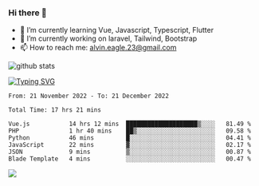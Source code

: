 ### Hi there 👋
- 🌱 I’m currently learning Vue, Javascript, Typescript, Flutter
- 🔭 I’m currently working on laravel, Tailwind, Bootstrap
- 📫 How to reach me: alvin.eagle.23@gmail.com



![github stats](https://github-readme-stats.vercel.app/api?username=alvnfaiz&show_icons=true)


[![Typing SVG](http://readme-typing-svg.herokuapp.com?font=Montserrat&color=%2336BCF7&duration=4000&center=true&lines=Alvin+Faiz;Fullstack+Developer;PHP%2C+Java%2C+Javascript%2C+Python;Laravel%2C+Vue%202%2C+Tailwind%2C+Bootstrap)](https://git.io/typing-svg)

<!--[![Alvnfaiz wakatime stats](https://github-readme-stats.vercel.app/api/wakatime?username=alvnfaiz&layout=compact&theme=dracula)](https://github.com/anuraghazra/github-readme-stats)

<!--START_SECTION:waka-->

```text
From: 21 November 2022 - To: 21 December 2022

Total Time: 17 hrs 21 mins

Vue.js           14 hrs 12 mins  ████████████████████▒░░░░   81.49 %
PHP              1 hr 40 mins    ██▒░░░░░░░░░░░░░░░░░░░░░░   09.58 %
Python           46 mins         █░░░░░░░░░░░░░░░░░░░░░░░░   04.41 %
JavaScript       22 mins         ▓░░░░░░░░░░░░░░░░░░░░░░░░   02.17 %
JSON             9 mins          ▒░░░░░░░░░░░░░░░░░░░░░░░░   00.87 %
Blade Template   4 mins          ░░░░░░░░░░░░░░░░░░░░░░░░░   00.47 %
```

<!--END_SECTION:waka-->

  <!-- Change the `github-readme-stats.anuraghazra1.vercel.app` to `github-readme-stats.vercel.app`  -->
  <img align="center" src="https://github-readme-stats.anuraghazra1.vercel.app/api/top-langs/?username=alvnfaiz&layout=compact" />
<!--
**alvnfaiz/alvnfaiz** is a ✨ _special_ ✨ repository because its `README.md` (this file) appears on your GitHub profile.

Here are some ideas to get you started:

- 🔭 I’m currently working on ...
- 🌱 I’m currently learning ...
- 👯 I’m looking to collaborate on ...
- 🤔 I’m looking for help with ...
- 💬 Ask me about ...
- 📫 How to reach me: ...
- 😄 Pronouns: ...
- ⚡ Fun fact: ...
-->

